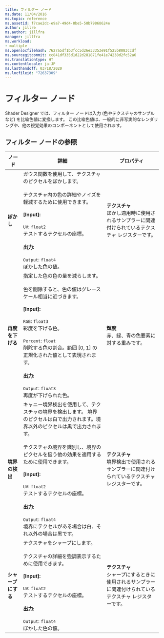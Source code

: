 ```yaml
---
title: フィルター ノード
ms.date: 11/04/2016
ms.topic: reference
ms.assetid: f7cae2dc-e9a7-49d4-8be5-58b79868624e
author: jillre
ms.author: jillfra
manager: jillfra
ms.workload:
- multiple
ms.openlocfilehash: 7627a5df1b3fcc5d26e33353e91f525b8083ccdf
ms.sourcegitcommit: cc841df335d1d22d281871fe41e74238d2fc52a6
ms.translationtype: HT
ms.contentlocale: ja-JP
ms.lasthandoff: 03/18/2020
ms.locfileid: "72637309"
---
```

# <a name="filter-nodes"></a>フィルター ノード

Shader Designer では、フィルター ノードは入力 (色やテクスチャのサンプルなど) を比喩色値に変換します。 この比喩色値は、一般的に非写実的なレンダリングや、他の視覚効果のコンポーネントとして使用されます。

## <a name="filter-node-reference"></a>フィルター ノードの参照

|ノード|詳細|プロパティ|
|----------|-------------|----------------|
|**ぼかし**|ガウス関数を使用して、テクスチャのピクセルをぼかします。<br /><br /> テクスチャ内の色の詳細やノイズを軽減するために使用できます。<br /><br /> **[Input]:**<br /><br /> `UV`: `float2`<br /> テストするテクセルの座標。<br /><br /> **出力:**<br /><br /> `Output`: `float4`<br /> ぼかした色の値。|**テクスチャ**<br /> ぼかし適用時に使用されるサンプラーに関連付けられているテクスチャ レジスターです。|
|**再度を下げる**|指定した色の色の量を減らします。<br /><br /> 色を削除すると、色の値はグレースケール相当に近づきます。<br /><br /> **[Input]:**<br /><br /> `RGB`: `float3`<br /> 彩度を下げる色。<br /><br /> `Percent`: `float`<br /> 削除する色の割合。範囲 [0, 1] の正規化された値として表現されます。<br /><br /> **出力:**<br /><br /> `Output`: `float3`<br /> 再度が下げられた色。|**輝度**<br /> 赤、緑、青の色要素に対する重みです。|
|**境界の検出**|キャニー境界検出を使用して、テクスチャの境界を検出します。 境界のピクセルは白で出力されます。境界以外のピクセルは黒で出力されます。<br /><br /> テクスチャの境界を識別し、境界のピクセルを扱う他の効果を適用するために使用できます。<br /><br /> **[Input]:**<br /><br /> `UV`: `float2`<br /> テストするテクセルの座標。<br /><br /> **出力:**<br /><br /> `Output`: `float4`<br /> 境界にテクセルがある場合は白、それ以外の場合は黒です。|**テクスチャ**<br /> 境界検出で使用されるサンプラーに関連付けられているテクスチャ レジスターです。|
|**シャープにする**|テクスチャをシャープにします。<br /><br /> テクスチャの詳細を強調表示するために使用できます。<br /><br /> **[Input]:**<br /><br /> `UV`: `float2`<br /> テストするテクセルの座標。<br /><br /> **出力:**<br /><br /> `Output`: `float4`<br /> ぼかした色の値。|**テクスチャ**<br /> シャープにするときに使用されるサンプラーに関連付けられているテクスチャ レジスターです。|